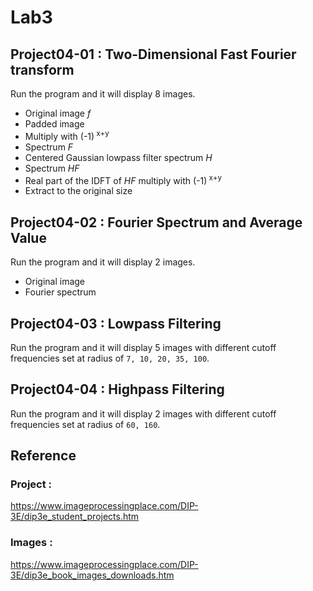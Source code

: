 # Lab3

## Project04-01 : Two-Dimensional Fast Fourier transform

Run the program and it will display 8 images.


* Original image _f_
* Padded image
* Multiply with (-1)<sup> x+y</sup>
* Spectrum _F_
* Centered Gaussian lowpass filter spectrum _H_
* Spectrum _HF_
* Real part of the IDFT of _HF_ multiply with (-1)<sup> x+y</sup>
* Extract to the original size


## Project04-02 : Fourier Spectrum and Average Value

Run the program and it will display 2 images.
* Original image
* Fourier spectrum


## Project04-03 : Lowpass Filtering

Run the program and it will display 5 images with different cutoff frequencies set at radius of `7, 10, 20, 35, 100`.

## Project04-04 : Highpass Filtering

Run the program and it will display 2 images with different cutoff frequencies set at radius of `60, 160`.



## Reference

### Project : 
https://www.imageprocessingplace.com/DIP-3E/dip3e_student_projects.htm

### Images : 
https://www.imageprocessingplace.com/DIP-3E/dip3e_book_images_downloads.htm
